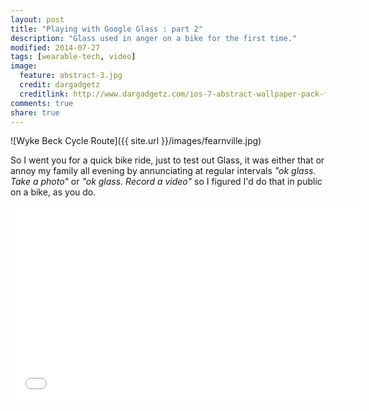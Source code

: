 ```yaml
---
layout: post
title: "Playing with Google Glass : part 2"
description: "Glass used in anger on a bike for the first time."
modified: 2014-07-27
tags: [wearable-tech, video]
image:
  feature: abstract-3.jpg
  credit: dargadgetz
  creditlink: http://www.dargadgetz.com/ios-7-abstract-wallpaper-pack-for-iphone-5-and-ipod-touch-retina/
comments: true
share: true
---
```


![Wyke Beck Cycle Route]({{ site.url }}/images/fearnville.jpg)


So I went you for a quick bike ride, just to test out Glass, it was either that or annoy my family all evening by annunciating at regular intervals <em>"ok glass. Take a photo"</em> or <em>"ok glass. Record a video"</em> so I figured I'd do that in public on a bike, as you do.


<iframe width="560" height="315" src="//www.youtube.com/embed/OmxD7eayK4g" frameborder="0" ></iframe>



